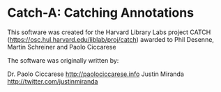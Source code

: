 # Catch-A: Catching Annotations

This software was created for the Harvard Library Labs project CATCH (https://osc.hul.harvard.edu/liblab/proj/catch) awarded to Phil Desenne, Martin Schreiner and Paolo Ciccarese

The software was originally written by:

Dr. Paolo Ciccarese http://paolociccarese.info
Justin Miranda http://twitter.com/justinmiranda
